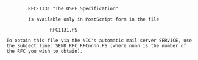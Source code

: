             RFC-1131 "The OSPF Specification"

            is available only in PostScript form in the file

                    RFC1131.PS

    To obtain this file via the NIC's automatic mail server SERVICE, use
    the Subject line: SEND RFC:RFCnnnn.PS (where nnnn is the number of
    the RFC you wish to obtain).
